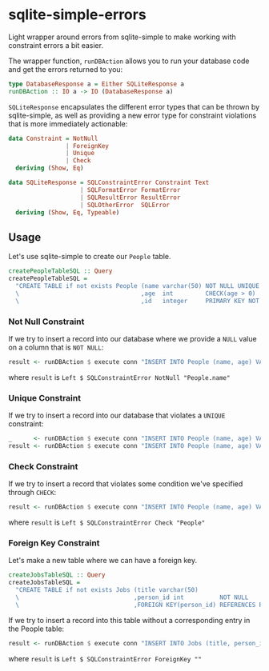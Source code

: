 # sqlite-simple-errors
Light wrapper around errors from sqlite-simple to make working with constraint errors a bit easier.

The wrapper function, ```runDBAction``` allows you to run your database code and get the errors returned to you:

```haskell
type DatabaseResponse a = Either SQLiteResponse a
runDBAction :: IO a -> IO (DatabaseResponse a)
```

```SQLiteResponse``` encapsulates the different error types that can be thrown by sqlite-simple, as well as providing a new error type for constraint violations that is more immediately actionable:

```haskell
data Constraint = NotNull
                | ForeignKey
                | Unique
                | Check
  deriving (Show, Eq)

data SQLiteResponse = SQLConstraintError Constraint Text
                    | SQLFormatError FormatError
                    | SQLResultError ResultError
                    | SQLOtherError  SQLError
  deriving (Show, Eq, Typeable)
```

## Usage
Let's use sqlite-simple to create our ```People``` table.

```haskell
createPeopleTableSQL :: Query
createPeopleTableSQL =
  "CREATE TABLE if not exists People (name varchar(50) NOT NULL UNIQUE        \
  \                                  ,age  int         CHECK(age > 0)         \
  \                                  ,id   integer     PRIMARY KEY NOT NULL); "
```

### Not Null Constraint
If we try to insert a record into our database where we provide a ```NULL``` value on a column that is ```NOT NULL```:

```haskell
result <- runDBAction $ execute conn "INSERT INTO People (name, age) VALUES (?, ?)" ( (Nothing, 10) :: (Maybe Text, Int) )
```

where ```result``` is ```Left $ SQLConstraintError NotNull "People.name"```

### Unique Constraint
If we try to insert a record into our database that violates a ```UNIQUE``` constraint:

```haskell
_      <- runDBAction $ execute conn "INSERT INTO People (name, age) VALUES (?, ?)" ( ("Joe", 10) :: (Text, Int) )
result <- runDBAction $ execute conn "INSERT INTO People (name, age) VALUES (?, ?)" ( ("Joe", 10) :: (Text, Int) )
```

### Check Constraint
If we try to insert a record that violates some condition we've specified through ```CHECK```:

```haskell
result <- runDBAction $ execute conn "INSERT INTO People (name, age) VALUES (?, ?)" ( ("Joe", 0) :: (Text, Int) )
```

where ```result``` is ```Left $ SQLConstraintError Check "People"```

### Foreign Key Constraint
Let's make a new table where we can have a foreign key.

```haskell
createJobsTableSQL :: Query
createJobsTableSQL =
  "CREATE TABLE if not exists Jobs (title varchar(50)                              \
  \                                ,person_id int          NOT NULL                \
  \                                ,FOREIGN KEY(person_id) REFERENCES People(id)); "
```

If we try to insert a record into this table without a corresponding entry in the People table:

```haskell
result <- runDBAction $ execute conn "INSERT INTO Jobs (title, person_id) VALUES (?, ?)" (("coder", -1) :: (Text, Int))
```

where ```result``` is ```Left $ SQLConstraintError ForeignKey ""```
